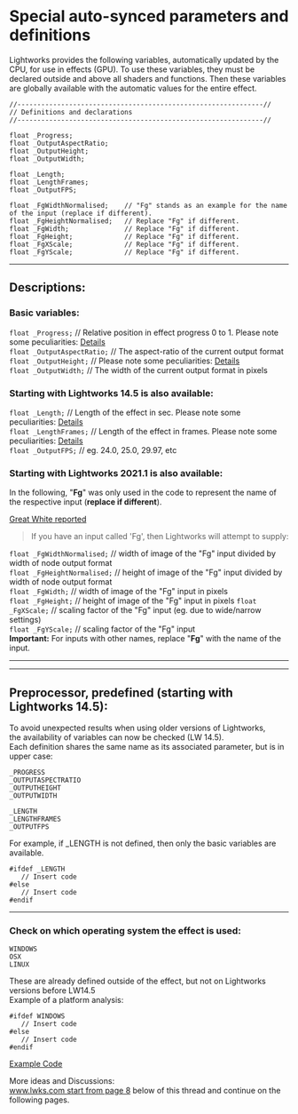 # Special auto-synced parameters and definitions
Lightworks provides the following variables, automatically updated by the CPU, for use in effects (GPU).
To use these variables, they must be declared outside and above all shaders and functions. Then these variables are globally available with the automatic values for the entire effect.
``` Code
//--------------------------------------------------------------//
// Definitions and declarations
//--------------------------------------------------------------//

float _Progress;  
float _OutputAspectRatio;  
float _OutputHeight;  
float _OutputWidth;  

float _Length;
float _LengthFrames;
float _OutputFPS;

float _FgWidthNormalised;    // "Fg" stands as an example for the name of the input (replace if different). 
float _FgHeightNormalised;   // Replace "Fg" if different.
float _FgWidth;              // Replace "Fg" if different.
float _FgHeight;             // Replace "Fg" if different.
float _FgXScale;             // Replace "Fg" if different.
float _FgYScale;             // Replace "Fg" if different.
```
  
---
  
## Descriptions:
  
### Basic variables:

`float _Progress;`          // Relative position in effect progress 0 to 1. Please note some peculiarities: [Details](_Progress.md)  
`float _OutputAspectRatio;` // The aspect-ratio of the current output format  
`float _OutputHeight;`      // Please note some peculiarities: [Details](_OutputHeight.md)  
`float _OutputWidth;`       // The width of the current output format in pixels  
 

### Starting with Lightworks 14.5 is also available: 

`float _Length;`        // Length of the effect in sec. Please note some peculiarities: [Details](_Length.md)  
`float _LengthFrames;`  // Length of the effect in frames. Please note some peculiarities: [Details](_Length.md)  
`float _OutputFPS;`     //  eg. 24.0, 25.0, 29.97, etc  
  
  
### Starting with Lightworks 2021.1 is also available: 

In the following, "**Fg**" was only used in the code to represent the name of the respective input (**replace if different**).

[Great White reported](https://www.lwks.com/index.php?option=com_kunena&func=view&catid=12&id=228948&Itemid=81#229128)

> If you have an input called 'Fg', then Lightworks will attempt to supply:

`float _FgWidthNormalised;`   // width of image of the "Fg" input divided by width of node output format  
`float _FgHeightNormalised;`  // height of image of the "Fg" input divided by width of node output format  
`float _FgWidth;`             // width of image of the "Fg" input in pixels  
`float _FgHeight;`            // height of image of the "Fg" input in pixels
`float _FgXScale;`            // scaling factor of the "Fg" input (eg. due to wide/narrow settings)  
`float _FgYScale;`            // scaling factor of the "Fg" input  
**Important:** For inputs with other names, replace "**Fg**" with the name of the input.


---
---

## Preprocessor, predefined (starting with Lightworks 14.5):

To avoid unexpected results when using older versions of Lightworks,  
the availability of variables can now be checked (LW 14.5).  
Each definition shares the same name as its associated parameter, but is in upper case:  
``` Code
_PROGRESS
_OUTPUTASPECTRATIO
_OUTPUTHEIGHT
_OUTPUTWIDTH

_LENGTH
_LENGTHFRAMES
_OUTPUTFPS

```
For example, if _LENGTH is not defined, then only the basic variables are available.
``` Code
#ifdef _LENGTH
   // Insert code
#else
   // Insert code
#endif
```

---

### Check on which operating system the effect is used:
``` Code
WINDOWS
OSX
LINUX
```
These are already defined outside of the effect, but not on Lightworks versions before LW14.5  
Example of a platform analysis:
``` Code
#ifdef WINDOWS
   // Insert code
#else
   // Insert code
#endif
```

[Example Code](../../../Auto-synced_parameters/README.md)

More ideas and Discussions:  
[www.lwks.com start from page 8](https://www.lwks.com/index.php?option=com_kunena&func=view&catid=7&id=143678&limit=15&limitstart=105&Itemid=81#ftop) below of this thread and continue on the following pages.
